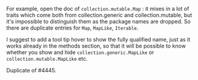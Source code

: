 For example, open the doc of `collection.mutable.Map` : it mixes in a lot of traits which come both from collection.generic and collection.mutable, but it's impossible to distinguish them as the package names are dropped. So there are duplicate entries for `Map`, `MapLike`, `Iterable`.

I suggest to add a tool tip hover to show the fully qualified name, just as it works already in the methods section, so that it will be possible to know whether you show and hide `collection.generic.MapLike` or `collection.mutable.MapLike` etc.

Duplicate of #4445.
